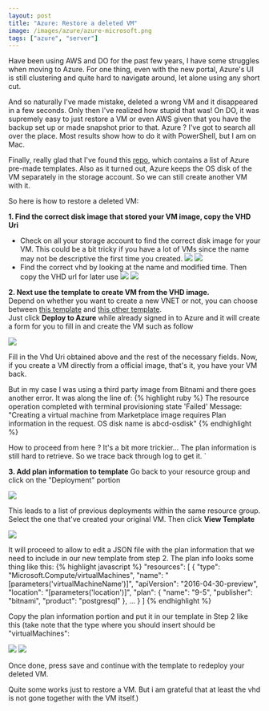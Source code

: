 ```yaml
---
layout: post
title: "Azure: Restore a deleted VM"
image: /images/azure/azure-microsoft.png
tags: ["azure", "server"]
---
```


Have been using AWS and DO for the past few years, I have some struggles when moving to Azure. For one thing, even with the new portal, Azure's UI is still clustering and quite hard to navigate around, let alone using any short cut.

And so naturally I've made mistake, deleted a wrong VM and it disappeared in a few seconds. Only then I've realized how stupid that was! On DO, it was supremely easy to just restore a VM or even AWS given that you have the backup set up or made snapshot prior to that. Azure ? I've got to search all over the place. Most results show how to do it with PowerShell, but I am on Mac.

Finally, really glad that I've found this [repo](https://github.com/Azure/azure-quickstart-templates/), which contains a list of Azure pre-made templates. Also as it turned out, Azure keeps the OS disk of the VM separately in the storage account. So we can still create another VM with it.

So here is how to restore a deleted VM:

**1. Find the correct disk image that stored your VM image, copy the VHD Uri**

  - Check on all your storage account to find the correct disk image for your VM. This could be a bit tricky if you have a lot of VMs since the name may not be descriptive the first time you created.
  ![](/images/azure/storage-acc.png)
  ![](/images/azure/storage-acc-2.png)
  - Find the correct vhd by looking at the name and modified time. Then copy the VHD url for later use
  ![](/images/azure/storage-acc-3.png)
  ![](/images/azure/storage-acc-4.png)

**2. Next use the template to create VM from the VHD image.**   
Depend on whether you want to create a new VNET or not, you can choose between [this template](https://github.com/Azure/azure-quickstart-templates/tree/master/201-vm-specialized-vhd-existing-vnet) and [this other template](https://github.com/Azure/azure-quickstart-templates/tree/master/201-vm-specialized-vhd).  
Just click **Deploy to Azure** while already signed in to Azure and it will create a form for you to fill in and create the VM such as follow

![](/images/azure/Microsoft-Azure-Deploy.png)

Fill in the Vhd Uri obtained above and the rest of the necessary fields. Now, if you create a VM directly from a official image, that's it, you have your VM back. 

But in my case I was using a third party image from Bitnami and there goes another error. It was along the line of:
{% highlight ruby %}
The resource operation completed with terminal provisioning state 'Failed'
Message: "Creating a virtual machine from Marketplace image requires Plan information in the request. OS disk name is abcd-osdisk"
{% endhighlight %}

How to proceed from here ? It's a bit more trickier... The plan information is still hard to retrieve. So we trace back through log to get it. `

**3. Add plan information to template**
Go back to your resource group and click on the "Deployment" portion

![](/images/azure/Deployment--Microsoft-Azure.png)

This leads to a list of previous deployments within the same resource group. Select the one that've created your original VM. Then click **View Template**

![](/images/azure/Deployment-Template-Azure-1.png)

It will proceed to allow to edit a JSON file with the plan information that we need to include in our new template from step 2. The plan info looks some thing like this: 
{% highlight javascript %}
"resources": [
        {
            "type": "Microsoft.Compute/virtualMachines",
            "name": "[parameters('virtualMachineName')]",
            "apiVersion": "2016-04-30-preview",
            "location": "[parameters('location')]",
            "plan": {
                "name": "9-5",
                "publisher": "bitnami",
                "product": "postgresql"
            },
            ... 
        }
]
{% endhighlight %}

Copy the plan information portion and put it in our template in Step 2 like this (take note that the type where you should insert should be "virtualMachines":

![](/images/azure/Edit-template.png)
![](/images/azure/Edit-template---Microsoft-Azure-1.png)

Once done, press save and continue with the template to redeploy your deleted VM.

Quite some works just to restore a VM. But i am grateful that at least the vhd is not gone together with the VM itself.)

